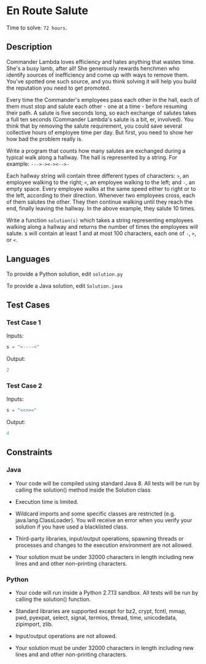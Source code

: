 # En Route Salute

Time to solve: `72 hours`.

## Description

Commander Lambda loves efficiency and hates anything that wastes time. She's a busy lamb, after all! She generously rewards henchmen who identify sources of inefficiency and come up with ways to remove them. You've spotted one such source, and you think solving it will help you build the reputation you need to get promoted.

Every time the Commander's employees pass each other in the hall, each of them must stop and salute each other - one at a time - before resuming their path. A salute is five seconds long, so each exchange of salutes takes a full ten seconds (Commander Lambda's salute is a bit, er, involved). You think that by removing the salute requirement, you could save several collective hours of employee time per day. But first, you need to show her how bad the problem really is.

Write a program that counts how many salutes are exchanged during a typical walk along a hallway. The hall is represented by a string. For example:
`--->-><-><-->-`

Each hallway string will contain three different types of characters: `>`, an employee walking to the right; `<`, an employee walking to the left; and `-`, an empty space. Every employee walks at the same speed either to right or to the left, according to their direction. Whenever two employees cross, each of them salutes the other. They then continue walking until they reach the end, finally leaving the hallway. In the above example, they salute 10 times.

Write a function `solution(s)` which takes a string representing employees walking along a hallway and returns the number of times the employees will salute. s will contain at least 1 and at most 100 characters, each one of `-`, `>`, or `<`.

## Languages

To provide a Python solution, edit `solution.py`

To provide a Java solution, edit `Solution.java`

## Test Cases

### Test Case 1

Inputs:

```python
s = ">----<"
```

Output:

```python
2
```

### Test Case 2

Inputs:

```python
s = "<<>><"
```

Output:

```python
4
```

## Constraints

### Java

- Your code will be compiled using standard Java 8. All tests will be run by calling the solution() method inside the Solution class

- Execution time is limited.

- Wildcard imports and some specific classes are restricted (e.g. java.lang.ClassLoader). You will receive an error when you verify your solution if you have used a blacklisted class.

- Third-party libraries, input/output operations, spawning threads or processes and changes to the execution environment are not allowed.

- Your solution must be under 32000 characters in length including new lines and and other non-printing characters.

### Python

- Your code will run inside a Python 2.7.13 sandbox. All tests will be run by calling the solution() function.

- Standard libraries are supported except for bz2, crypt, fcntl, mmap, pwd, pyexpat, select, signal, termios, thread, time, unicodedata, zipimport, zlib.

- Input/output operations are not allowed.

- Your solution must be under 32000 characters in length including new lines and and other non-printing characters.
